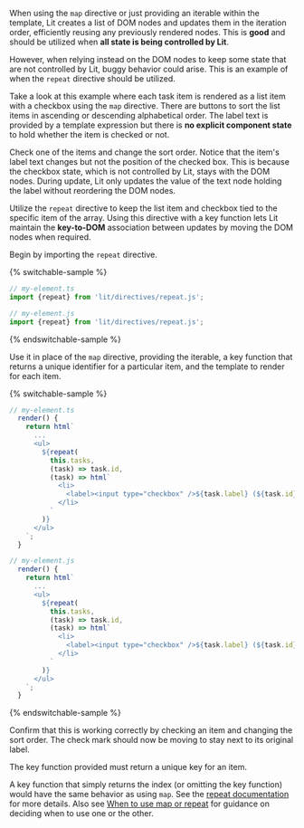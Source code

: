 When using the `map` directive or just providing an iterable within the
template, Lit creates a list of DOM nodes and updates them in the iteration
order, efficiently reusing any previously rendered nodes. This is **good** and
should be utilized when **all state is being controlled by Lit**.

However, when relying instead on the DOM nodes to keep some state that are not
controlled by Lit, buggy behavior could arise. This is an example of when the
`repeat` directive should be utilized.

Take a look at this example where each task item is rendered as a list item with
a checkbox using the `map` directive. There are buttons to sort the list items
in ascending or descending alphabetical order. The label text is provided by a
template expression but there is **no explicit component state** to hold whether
the item is checked or not.

Check one of the items and change the sort order. Notice that the item's label
text changes but not the position of the checked box. This is because the
checkbox state, which is not controlled by Lit, stays with the DOM nodes. During
update, Lit only updates the value of the text node holding the label without
reordering the DOM nodes.

Utilize the `repeat` directive to keep the list item and checkbox tied to the
specific item of the array. Using this directive with a key function lets Lit
maintain the **key-to-DOM** association between updates by moving the DOM nodes
when required.

Begin by importing the `repeat` directive.

{% switchable-sample %}

```ts
// my-element.ts
import {repeat} from 'lit/directives/repeat.js';
```

```js
// my-element.js
import {repeat} from 'lit/directives/repeat.js';
```

{% endswitchable-sample %}

Use it in place of the `map` directive, providing the iterable, a key function
that returns a unique identifier for a particular item, and the template to
render for each item.

{% switchable-sample %}

```ts
// my-element.ts
  render() {
    return html`
      ...
      <ul>
        ${repeat(
          this.tasks,
          (task) => task.id,
          (task) => html`
            <li>
              <label><input type="checkbox" />${task.label} (${task.id})</label>
            </li>
          `
        )}
      </ul>
    `;
  }
```

```js
// my-element.js
  render() {
    return html`
      ...
      <ul>
        ${repeat(
          this.tasks,
          (task) => task.id,
          (task) => html`
            <li>
              <label><input type="checkbox" />${task.label} (${task.id})</label>
            </li>
          `
        )}
      </ul>
    `;
  }
```

{% endswitchable-sample %}

Confirm that this is working correctly by checking an item and changing the sort
order. The check mark should now be moving to stay next to its original label.

<litdev-aside type="positive">

The key function provided must return a unique key for an item.

A key function that simply returns the index (or omitting the key function)
would have the same behavior as using `map`. See the [repeat
documentation](/docs/templates/directives/#repeat) for more details. Also see
[When to use map or repeat](/docs/templates/lists/#when-to-use-map-or-repeat)
for guidance on deciding when to use one or the other.

</listdev-aside>

